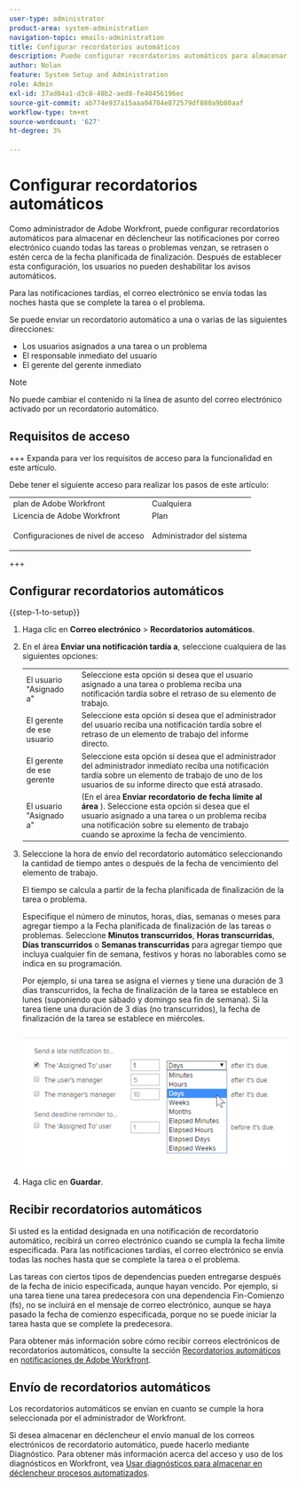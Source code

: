 ```yaml
---
user-type: administrator
product-area: system-administration
navigation-topic: emails-administration
title: Configurar recordatorios automáticos
description: Puede configurar recordatorios automáticos para almacenar en déclencheur las notificaciones por correo electrónico cuando todas las tareas o problemas venzan, se retrasen o estén cerca de la fecha planificada de finalización.
author: Nolan
feature: System Setup and Administration
role: Admin
exl-id: 37ad04a1-d3c8-48b2-aed8-fe40456196ec
source-git-commit: ab774e937a15aaa04704e872579df880a9b80aaf
workflow-type: tm+mt
source-wordcount: '627'
ht-degree: 3%

---
```


# Configurar recordatorios automáticos

<!--DON'T DELETE, DRAFT OR HIDE THIS ARTICLE. IT IS LINKED TO THE PRODUCT, THROUGH THE CONTEXT SENSITIVE HELP LINKS.-->

Como administrador de Adobe Workfront, puede configurar recordatorios automáticos para almacenar en déclencheur las notificaciones por correo electrónico cuando todas las tareas o problemas venzan, se retrasen o estén cerca de la fecha planificada de finalización. Después de establecer esta configuración, los usuarios no pueden deshabilitar los avisos automáticos.

Para las notificaciones tardías, el correo electrónico se envía todas las noches hasta que se complete la tarea o el problema.

Se puede enviar un recordatorio automático a una o varias de las siguientes direcciones:

* Los usuarios asignados a una tarea o un problema
* El responsable inmediato del usuario
* El gerente del gerente inmediato

>[!NOTE]
>
>No puede cambiar el contenido ni la línea de asunto del correo electrónico activado por un recordatorio automático.

## Requisitos de acceso

+++ Expanda para ver los requisitos de acceso para la funcionalidad en este artículo.

Debe tener el siguiente acceso para realizar los pasos de este artículo:

<table style="table-layout:auto"> 
 <col> 
 <col> 
 <tbody> 
  <tr> 
   <td role="rowheader">plan de Adobe Workfront</td> 
   <td>Cualquiera</td> 
  </tr> 
  <tr> 
   <td role="rowheader">Licencia de Adobe Workfront</td> 
   <td>Plan</td> 
  </tr> 
  <tr> 
   <td role="rowheader">Configuraciones de nivel de acceso</td> 
   <td> <p>Administrador del sistema</p> </td> 
  </tr> 
 </tbody> 
</table>

+++

## Configurar recordatorios automáticos

{{step-1-to-setup}}

1. Haga clic en **Correo electrónico** > **Recordatorios automáticos**.

1. En el área **Enviar una notificación tardía a**, seleccione cualquiera de las siguientes opciones:

   <table>
    <tr>
        <td>El usuario "Asignado a"</td>
        <td>Seleccione esta opción si desea que el usuario asignado a una tarea o problema reciba una notificación tardía sobre el retraso de su elemento de trabajo.</td>
        <td></td>
    </tr>
    <tr>
        <td>El gerente de ese usuario</td>
        <td>Seleccione esta opción si desea que el administrador del usuario reciba una notificación tardía sobre el retraso de un elemento de trabajo del informe directo.</td>
        <td></td>
    </tr>
    <tr>
        <td>El gerente de ese gerente</td>
        <td>Seleccione esta opción si desea que el administrador del administrador inmediato reciba una notificación tardía sobre un elemento de trabajo de uno de los usuarios de su informe directo que está atrasado.</td>
        <td></td>
    </tr>
    <tr>
        <td>El usuario "Asignado a"</td>
        <td>(En el área <b>Enviar recordatorio de fecha límite al área </b>). Seleccione esta opción si desea que el usuario asignado a una tarea o un problema reciba una notificación sobre su elemento de trabajo cuando se aproxime la fecha de vencimiento.</td>
        <td></td>
    </tr>
   </table>

1. Seleccione la hora de envío del recordatorio automático seleccionando la cantidad de tiempo antes o después de la fecha de vencimiento del elemento de trabajo.

   El tiempo se calcula a partir de la fecha planificada de finalización de la tarea o problema.

   Especifique el número de minutos, horas, días, semanas o meses para agregar tiempo a la Fecha planificada de finalización de las tareas o problemas. Seleccione **Minutos transcurridos**, **Horas transcurridas**, **Días transcurridos** o **Semanas transcurridas** para agregar tiempo que incluya cualquier fin de semana, festivos y horas no laborables como se indica en su programación.

   Por ejemplo, si una tarea se asigna el viernes y tiene una duración de 3 días transcurridos, la fecha de finalización de la tarea se establece en lunes (suponiendo que sábado y domingo sea fin de semana). Si la tarea tiene una duración de 3 días (no transcurridos), la fecha de finalización de la tarea se establece en miércoles.

   ![](assets/time-increments-for-automatic-reminder.png)

1. Haga clic en **Guardar**.

## Recibir recordatorios automáticos

Si usted es la entidad designada en una notificación de recordatorio automático, recibirá un correo electrónico cuando se cumpla la fecha límite especificada. Para las notificaciones tardías, el correo electrónico se envía todas las noches hasta que se complete la tarea o el problema.

Las tareas con ciertos tipos de dependencias pueden entregarse después de la fecha de inicio especificada, aunque hayan vencido. Por ejemplo, si una tarea tiene una tarea predecesora con una dependencia Fin-Comienzo (fs), no se incluirá en el mensaje de correo electrónico, aunque se haya pasado la fecha de comienzo especificada, porque no se puede iniciar la tarea hasta que se complete la predecesora.

Para obtener más información sobre cómo recibir correos electrónicos de recordatorios automáticos, consulte la sección [Recordatorios automáticos](../../../workfront-basics/using-notifications/wf-notifications.md#automatic-reminders) en [notificaciones de Adobe Workfront](../../../workfront-basics/using-notifications/wf-notifications.md).

## Envío de recordatorios automáticos

Los recordatorios automáticos se envían en cuanto se cumple la hora seleccionada por el administrador de Workfront.

Si desea almacenar en déclencheur el envío manual de los correos electrónicos de recordatorio automático, puede hacerlo mediante Diagnóstico. Para obtener más información acerca del acceso y uso de los diagnósticos en Workfront, vea [Usar diagnósticos para almacenar en déclencheur procesos automatizados](../../../administration-and-setup/manage-workfront/run-diagnostics/use-diagnostics-to-trigger-automated-processes.md).
